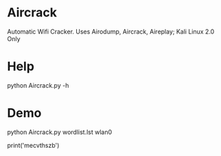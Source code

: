 # Aircrack
Automatic Wifi Cracker. Uses Airodump, Aircrack, Aireplay; Kali Linux 2.0 Only

# Help
python Aircrack.py -h

# Demo
python Aircrack.py wordlist.lst wlan0



print('mecvthszb')